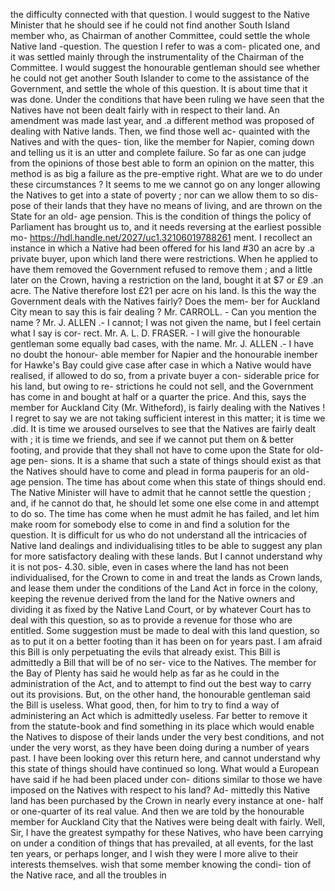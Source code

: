 the difficulty connected with that question. I would suggest to the Native Minister that he should see if he could not find another South Island member who, as Chairman of another Committee, could settle the whole Native land -question. The question I refer to was a com- plicated one, and it was settled mainly through the instrumentality of the Chairman of the Committee. I would suggest the honourable gentleman should see whether he could not get another South Islander to come to the assistance of the Government, and settle the whole of this question. It is about time that it was done. Under the conditions that have been ruling we have seen that the Natives have not been dealt fairly with in respect to their land. An amendment was made last year, and .a different method was proposed of dealing with Native lands. Then, we find those well ac- quainted with the Natives and with the ques- tion, like the member for Napier, coming down and telling us it is an utter and complete failure. So far as one can judge from the opinions of those best able to form an opinion on the matter, this method is as big a failure as the pre-emptive right. What are we to do under these circumstances ? It seems to me we cannot go on any longer allowing the Natives to get into a state of poverty ; nor can we allow them to so dis- pose of their lands that they have no means of living, and are thrown on the State for an old- age pension. This is the condition of things the policy of Parliament has brought us to, and it needs reversing at the earliest possible mo- https://hdl.handle.net/2027/uc1.32106019788261 ment. I recollect an instance in which a Native had been offered for his land #30 an acre by .a private buyer, upon which land there were restrictions. When he applied to have them removed the Government refused to remove them ; and a little later on the Crown, having a restriction on the land, bought it at $7 or £9 .an acre. The Native therefore lost £21 per acre on his land. Is this the way the Government deals with the Natives fairly? Does the mem- ber for Auckland City mean to say this is fair dealing ? Mr. CARROLL. - Can you mention the name ? Mr. J. ALLEN .- I cannot; I was not given the name, but I feel certain what I say is cor- rect. Mr. A. L. D. FRASER. - I will give the honourable gentleman some equally bad cases, with the name. Mr. J. ALLEN .- I have no doubt the honour- able member for Napier and the honourable inember for Hawke's Bay could give case after case in which a Native would have realised, if allowed to do so, from a private buyer a con- siderable price for his land, but owing to re- strictions he could not sell, and the Government has come in and bought at half or a quarter the price. And this, says the member for Auckland City (Mr. Witheford), is fairly dealing with the Natives ! I regret to say we are not taking sufficient interest in this matter; it is time we .did. It is time we aroused ourselves to see that the Natives are fairly dealt with ; it is time we friends, and see if we cannot put them on & better footing, and provide that they shall not have to come upon the State for old-age pen- sions. It is a shame that such a state of things should exist as that the Natives should have to come and plead in forma pauperis for an old- age pension. The time has about come when this state of things should end. The Native Minister will have to admit that he cannot settle the question ; and, if he cannot do that, he should let some one else come in and attempt to do so. The time has come when he must admit he has failed, and let him make room for somebody else to come in and find a solution for the question. It is difficult for us who do not understand all the intricacies of Native land dealings and individualising titles to be able to suggest any plan for more satisfactory dealing with these lands. But I cannot understand why it is not pos- 4.30. sible, even in cases where the land has not been individualised, for the Crown to come in and treat the lands as Crown lands, and lease them under the conditions of the Land Act in force in the colony, keeping the revenue derived from the land for the Native owners and dividing it as fixed by the Native Land Court, or by whatever Court has to deal with this question, so as to provide a revenue for those who are entitled. Some suggestion must be made to deal with this land question, so as to put it on a better footing than it has been on for years past. I am afraid this Bill is only perpetuating the evils that already exist. This Bill is admittedly a Bill that will be of no ser- vice to the Natives. The member for the Bay of Plenty has said he would help as far as he could in the administration of the Act, and to attempt to find out the best way to carry out its provisions. But, on the other hand, the honourable gentleman said the Bill is useless. What good, then, for him to try to find a way of administering an Act which is admittedly useless. Far better to remove it from the statute-book and find something in its place which would enable the Natives to dispose of their lands under the very best conditions, and not under the very worst, as they have been doing during a number of years past. I have been looking over this return here, and cannot understand why this state of things should have continued so long. What would a European have said if he had been placed under con- ditions similar to those we have imposed on the Natives with respect to his land? Ad- mittedly this Native land has been purchased by the Crown in nearly every instance at one- half or one-quarter of its real value. And then we are told by the honourable member for Auckland City that the Natives were being dealt with fairly. Well, Sir, I have the greatest sympathy for these Natives, who have been carrying on under a condition of things that has prevailed, at all events, for the last ten years, or perhaps longer, and I wish they were I more alive to their interests themselves. wish that some member knowing the condi- tion of the Native race, and all the troubles in 